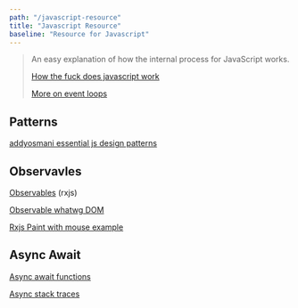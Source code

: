 ```yaml
---
path: "/javascript-resource"
title: "Javascript Resource"
baseline: "Resource for Javascript"
---
```



> An easy explanation of how the internal process for JavaScript works.
>
> [How the fuck does javascript work](https://www.youtube.com/watch?v=8aGhZQkoFbQ)
>
> [More on event loops](https://www.youtube.com/watch?v=S3H5dRmF82k&feature=youtu.be&t=2515)

## Patterns

[addyosmani essential js design patterns](https://addyosmani.com/resources/essentialjsdesignpatterns/book/)

## Observavles
[Observables](https://x-team.com/blog/rxjs-observables/) \(rxjs\)

[Observable whatwg DOM ](https://github.com/whatwg/dom/issues/544)

[Rxjs Paint with mouse example](https://medium.com/@jdjuan/mouse-drag-with-rxjs-45861c4d0b7e)

## Async Await
[Async await functions](https://start.jcolemorrison.com/5-tips-and-thoughts-on-async-await-functions/)

[Async stack traces](https://mathiasbynens.be/notes/async-stack-traces/)



